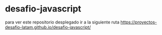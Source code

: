 # desafio-javascript
para ver este repositorio desplegado ir a la siguiente ruta https://proyectos-desafio-latam.github.io/desafio-javascript/
